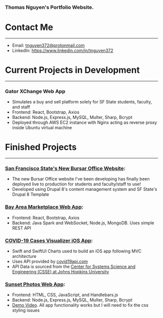 ### Thomas Nguyen's Portfolio Website.

# Contact Me
_________________________________
- Email: tnguyen372@protonmail.com
- LinkedIn: https://www.linkedin.com/in/tnguyen372

# Current Projects in Development
_________________________________
### Gator XChange Web App
- Simulates a buy and sell platform solely for SF State students, faculty, and staff
- Frontend: React, Bootstrap, Axios
- Backend: Node.js, Express.js, MySQL, Multer, Sharp, Bcrypt
- Deployed through AWS EC2 instance with Nginx acting as reverse proxy inside Ubuntu virtual machine

# Finished Projects
___________________
### **[San Francisco State's New Bursar Office Website](https://bursar.sfsu.edu):**
- The new Bursar Office website I've been developing has finally been deployed live to production for students and faculty/staff to use!
- Developed using Drupal 8's content management system and SF State's Drupal 8 Template

### **[Bay Area Marketplace Web App](https://github.com/tnguyen372/Bay-Area-Marketplace):**
- Frontend: React, Bootstrap, Axios
- Backend: Java Spark and WebSocket, Node.js, MongoDB. Uses simple REST API 

### **[COVID-19 Cases Visualizer iOS App](https://github.com/tnguyen372/covid19-cases-visualizer):**
- Swift and SwiftUI Charts used to build an iOS app following MVC architecture
- Uses API provided by [covid19api.com](https://covid19api.com)
- API Data is sourced from the [Center for Systems Science and Engineering (CSSE) at Johns Hopkins University](https://github.com/CSSEGISandData/COVID-19)

### **[Sunset Photos Web App](https://github.com/tnguyen372/Sunset-Photos):** 
- Frontend: HTML, CSS, JavaScript, and Handlebars.js
- Backend: Node.js, Express.js, MySQL, Multer, Sharp, Bcrypt
- [Demo Video](https://www.youtube.com/watch?v=Yx6SXT3NKZw). All app functionality works but I will need to fix the css styling issues
